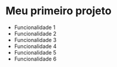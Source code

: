 # Meu primeiro projeto

* Funcionalidade 1
* Funcionalidade 2
* Funcionalidade 3
* Funcionalidade 4
* Funcionalidade 5
* Funcionalidade 6
